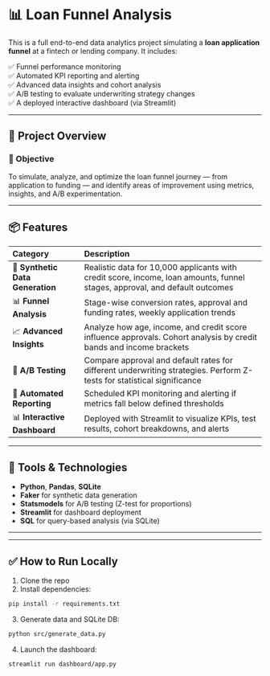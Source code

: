 # 📊 Loan Funnel Analysis 
This is a full end-to-end data analytics project simulating a **loan application funnel** at a fintech or lending company. It includes:

✅ Funnel performance monitoring  
✅ Automated KPI reporting and alerting  
✅ Advanced data insights and cohort analysis  
✅ A/B testing to evaluate underwriting strategy changes  
✅ A deployed interactive dashboard (via Streamlit)

---

## 🚀 Project Overview

### 🎯 Objective
To simulate, analyze, and optimize the loan funnel journey — from application to funding — and identify areas of improvement using metrics, insights, and A/B experimentation.

---

## 📦 Features

| Category | Description |
|:--|:--|
| 🔁 **Synthetic Data Generation** | Realistic data for 10,000 applicants with credit score, income, loan amounts, funnel stages, approval, and default outcomes |
| 📊 **Funnel Analysis** | Stage-wise conversion rates, approval and funding rates, weekly application trends |
| 📈 **Advanced Insights** | Analyze how age, income, and credit score influence approvals. Cohort analysis by credit bands and income brackets |
| 🧪 **A/B Testing** | Compare approval and default rates for different underwriting strategies. Perform Z-tests for statistical significance |
| 🚨 **Automated Reporting** | Scheduled KPI monitoring and alerting if metrics fall below defined thresholds |
| 📊 **Interactive Dashboard** | Deployed with Streamlit to visualize KPIs, test results, cohort breakdowns, and alerts |

---

## 🧰 Tools & Technologies

- **Python**, **Pandas**, **SQLite**
- **Faker** for synthetic data generation  
- **Statsmodels** for A/B testing (Z-test for proportions)  
- **Streamlit** for dashboard deployment  
- **SQL** for query-based analysis (via SQLite)

---


---

## ✅ How to Run Locally

1. Clone the repo  
2. Install dependencies:

```bash
pip install -r requirements.txt
```

3. Generate data and SQLite DB:
```bash
python src/generate_data.py
```

4. Launch the dashboard:
```bash
streamlit run dashboard/app.py
```

